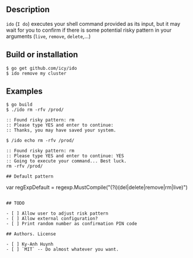 ## Description

`ido` (`I do`) executes your shell command provided as its input,
but it may wait for you to confirm if there is some potential
risky pattern in your arguments (`live`, `remove`, `delete`,...)

## Build or installation

```
$ go get github.com/icy/ido
$ ido remove my cluster

```

## Examples

```
$ go build
$ ./ido rm -rfv /prod/

:: Found risky pattern: rm
:: Please type YES and enter to continue:
:: Thanks, you may have saved your system.

$ /ido echo rm -rfv /prod/

:: Found risky pattern: rm
:: Please type YES and enter to continue: YES
:: Going to execute your command... Best luck.
rm -rfv /prod/

## Default pattern

```
var regExpDefault = regexp.MustCompile("(?i)(del|delete|remove|rm|live)")
```

## TODO

- [ ] Allow user to adjust risk pattern
- [ ] Allow external configuration?
- [ ] Print random number as confirmation PIN code

## Authors. License

- [ ] Ky-Anh Huynh
- [ ] `MIT` -- Do almost whatever you want.
